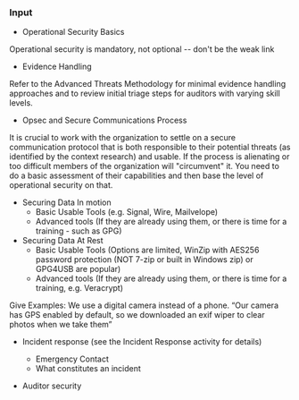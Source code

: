 ### Input

  * Operational Security Basics

Operational security is mandatory, not optional  -- don't be the weak link

  * Evidence Handling

Refer to the Advanced Threats Methodology for minimal evidence handling approaches and to review initial triage steps for auditors with varying skill levels.

  * Opsec and Secure Communications Process

It is crucial to work with the organization to settle on a secure communication protocol that is both responsible to their potential threats (as identified by the context research) and usable. If the process is alienating or too difficult members of the organization will "circumvent" it. You need to do a basic assessment of their capabilities and then base the level of operational security on that.

  * Securing Data In motion
    * Basic Usable Tools (e.g. Signal, Wire, Mailvelope)
    * Advanced tools (If they are already using them, or there is time for a training - such as GPG)
  * Securing Data At Rest
    * Basic Usable Tools (Options are limited, WinZip with AES256 password protection (NOT 7-zip or built in Windows zip) or GPG4USB are popular)
    * Advanced tools (If they are already using them, or there is time for a training, e.g. Veracrypt)

Give Examples: We use a digital camera instead of a phone. “Our camera has GPS enabled by default, so we downloaded an exif wiper to clear photos when we take them”

 * Incident response (see the Incident Response activity for details)
    * Emergency Contact
    * What constitutes an incident

* Auditor security
